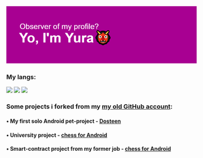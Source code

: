 <img src = "https://github.com/TheCryptoRomantic/TheCryptoRomantic/blob/main/header.png?raw=true"/>


<div>
  <h3>My langs:</h3>
  <img src="https://img.shields.io/badge/java-%23ED8B00.svg?style=for-the-badge&logo=java&logoColor=white" height="50"/>
  <img src="https://img.shields.io/badge/kotlin-%230095D5.svg?style=for-the-badge&logo=kotlin&logoColor=white"  height="50"/>
  <img src="https://img.shields.io/badge/Solidity-%23363636.svg?style=for-the-badge&logo=solidity&logoColor=white"  height="50" />
</div>

<h3>Some projects i forked from my <a href="https://github.com/AHXPLAY">my old GitHub account</a>:</h3>
<h4>• My first solo Android pet-project - <a href="https://github.com/TheCryptoRomantic/Dosteen_v2" >Dosteen</a></h4>
<h4>• University project - <a href="https://github.com/TheCryptoRomantic/ChessOnline" >chess for Android</a></h4>
<h4>• Smart-contract project from my former job - <a href="https://github.com/TheCryptoRomantic/SafuLock" >chess for Android</a></h4>
